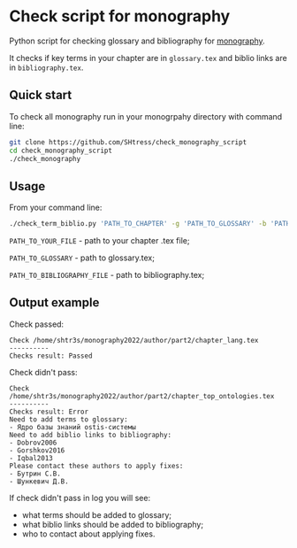 # Check script for monography

Python script for checking glossary and bibliography for [monography](https://github.com/ostis-ai/monography2022).

It checks if key terms in your chapter are in `glossary.tex` and biblio links are in `bibliography.tex`.

## Quick start

To check all monography run in your monogrpahy directory with command line:

```sh
git clone https://github.com/SHtress/check_monography_script
cd check_monography_script
./check_monography
```

## Usage

From your command line:

```sh
./check_term_biblio.py 'PATH_TO_CHAPTER' -g 'PATH_TO_GLOSSARY' -b 'PATH_TO_BIBLIOGRAPHY'
```

`PATH_TO_YOUR_FILE` - path to your chapter .tex file;

`PATH_TO_GLOSSARY` - path to glossary.tex;

`PATH_TO_BIBLIOGRAPHY_FILE` - path to bibliography.tex;

## Output example

Check passed:
```
Check /home/shtr3s/monography2022/author/part2/chapter_lang.tex
----------
Checks result: Passed
```

Check didn't pass:
```
Check /home/shtr3s/monography2022/author/part2/chapter_top_ontologies.tex
----------
Checks result: Error
Need to add terms to glossary: 
- Ядро базы знаний ostis-системы
Need to add biblio links to bibliography: 
- Dobrov2006
- Gorshkov2016
- Iqbal2013
Please contact these authors to apply fixes: 
- Бутрин С.В.
- Шункевич Д.В.
```

If check didn't pass in log you will see:
- what terms should be added to glossary;
- what biblio links should be added to bibliography;
- who to contact about applying fixes.
